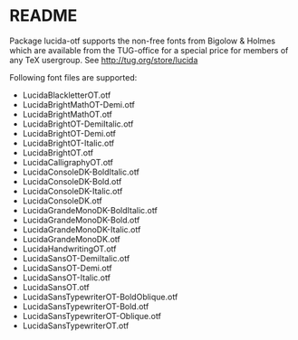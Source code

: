 # README #
Package lucida-otf supports the non-free fonts from
Bigolow & Holmes which are available from the TUG-office
for a special price for members of any TeX usergroup.
See http://tug.org/store/lucida

Following font files are supported:

- LucidaBlackletterOT.otf
- LucidaBrightMathOT-Demi.otf
- LucidaBrightMathOT.otf
- LucidaBrightOT-DemiItalic.otf
- LucidaBrightOT-Demi.otf
- LucidaBrightOT-Italic.otf
- LucidaBrightOT.otf
- LucidaCalligraphyOT.otf
- LucidaConsoleDK-BoldItalic.otf
- LucidaConsoleDK-Bold.otf
- LucidaConsoleDK-Italic.otf
- LucidaConsoleDK.otf
- LucidaGrandeMonoDK-BoldItalic.otf
- LucidaGrandeMonoDK-Bold.otf
- LucidaGrandeMonoDK-Italic.otf
- LucidaGrandeMonoDK.otf
- LucidaHandwritingOT.otf
- LucidaSansOT-DemiItalic.otf
- LucidaSansOT-Demi.otf
- LucidaSansOT-Italic.otf
- LucidaSansOT.otf
- LucidaSansTypewriterOT-BoldOblique.otf
- LucidaSansTypewriterOT-Bold.otf
- LucidaSansTypewriterOT-Oblique.otf
- LucidaSansTypewriterOT.otf
